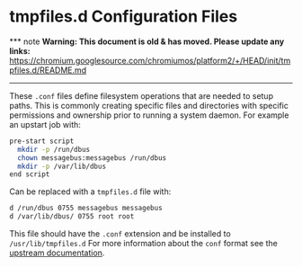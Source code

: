 # tmpfiles.d Configuration Files

*** note
**Warning: This document is old & has moved.  Please update any links:**<br>
https://chromium.googlesource.com/chromiumos/platform2/+/HEAD/init/tmpfiles.d/README.md
***

These `.conf` files define filesystem operations that are needed to setup paths.
This is commonly creating specific files and directories with specific
permissions and ownership prior to running a system daemon. For example an
upstart job with:

```bash
pre-start script
  mkdir -p /run/dbus
  chown messagebus:messagebus /run/dbus
  mkdir -p /var/lib/dbus
end script
```

Can be replaced with a `tmpfiles.d` file with:

```bash
d /run/dbus 0755 messagebus messagebus
d /var/lib/dbus/ 0755 root root
```

This file should have the `.conf` extension and be installed to
`/usr/lib/tmpfiles.d` For more information about the `conf` format see the
[upstream documentation](https://www.freedesktop.org/software/systemd/man/tmpfiles.d.html).
